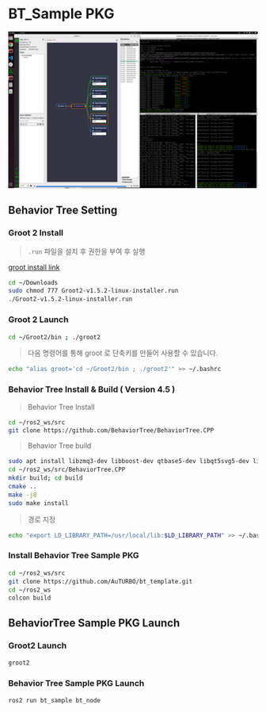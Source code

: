 # BT_Sample PKG

![1](./fig/1.png)
## Behavior Tree Setting

### Groot 2 Install

> `.run` 파일을 설치 후 권한을 부여 후 실행
> 

[groot install link](https://s3.us-west-1.amazonaws.com/download.behaviortree.dev/groot2_linux_installer/Groot2-v1.5.2-linux-installer.run)

```bash
cd ~/Downloads
sudo chmod 777 Groot2-v1.5.2-linux-installer.run 
./Groot2-v1.5.2-linux-installer.run
```

### Groot 2 Launch


```bash
cd ~/Groot2/bin ; ./groot2
```

> 다음 명령어를 통해 groot 로 단축키를 만들어 사용할 수 있습니다.
> 

```bash
echo "alias groot='cd ~/Groot2/bin ; ./groot2'" >> ~/.bashrc
```

### Behavior Tree Install & Build ( Version 4.5 )


> Behavior Tree Install
> 

```bash
cd ~/ros2_ws/src
git clone https://github.com/BehaviorTree/BehaviorTree.CPP
```

> Behavior Tree build
> 

```bash
sudo apt install libzmq3-dev libboost-dev qtbase5-dev libqt5svg5-dev libzmq3-dev libdw-dev
cd ~/ros2_ws/src/BehaviorTree.CPP
mkdir build; cd build
cmake ..
make -j8
sudo make install
```

> 경로 지정
> 

```bash
echo "export LD_LIBRARY_PATH=/usr/local/lib:$LD_LIBRARY_PATH" >> ~/.bashrc
```

### Install Behavior Tree Sample PKG

```bash
cd ~/ros2_ws/src
git clone https://github.com/AuTURBO/bt_template.git
cd ~/ros2_ws 
colcon build
```

## BehaviorTree Sample PKG Launch

### Groot2 Launch

```bash
groot2
```

### Behavior Tree Sample PKG Launch

```bash
ros2 run bt_sample bt_node
```
